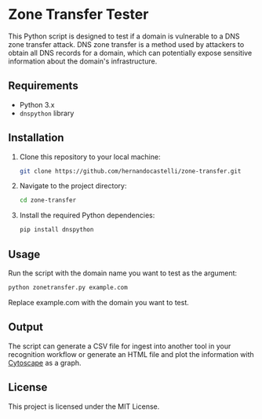 # Zone Transfer Tester

This Python script is designed to test if a domain is vulnerable to a DNS zone transfer attack. DNS zone transfer is a method used by attackers to obtain all DNS records for a domain, which can potentially expose sensitive information about the domain's infrastructure.

## Requirements

- Python 3.x
- `dnspython` library

## Installation

1. Clone this repository to your local machine:

    ```bash
    git clone https://github.com/hernandocastelli/zone-transfer.git
    ```

2. Navigate to the project directory:

    ```bash
    cd zone-transfer
    ```

3. Install the required Python dependencies:

    ```bash
    pip install dnspython
    ```

## Usage

Run the script with the domain name you want to test as the argument:

```bash
python zonetransfer.py example.com
```
Replace example.com with the domain you want to test.

## Output

The script can generate a CSV file for ingest into another tool in your recognition workflow or generate an HTML file and plot the information with [Cytoscape](https://github.com/cytoscape/cytoscape.js) as a graph.

## License

This project is licensed under the MIT License.


